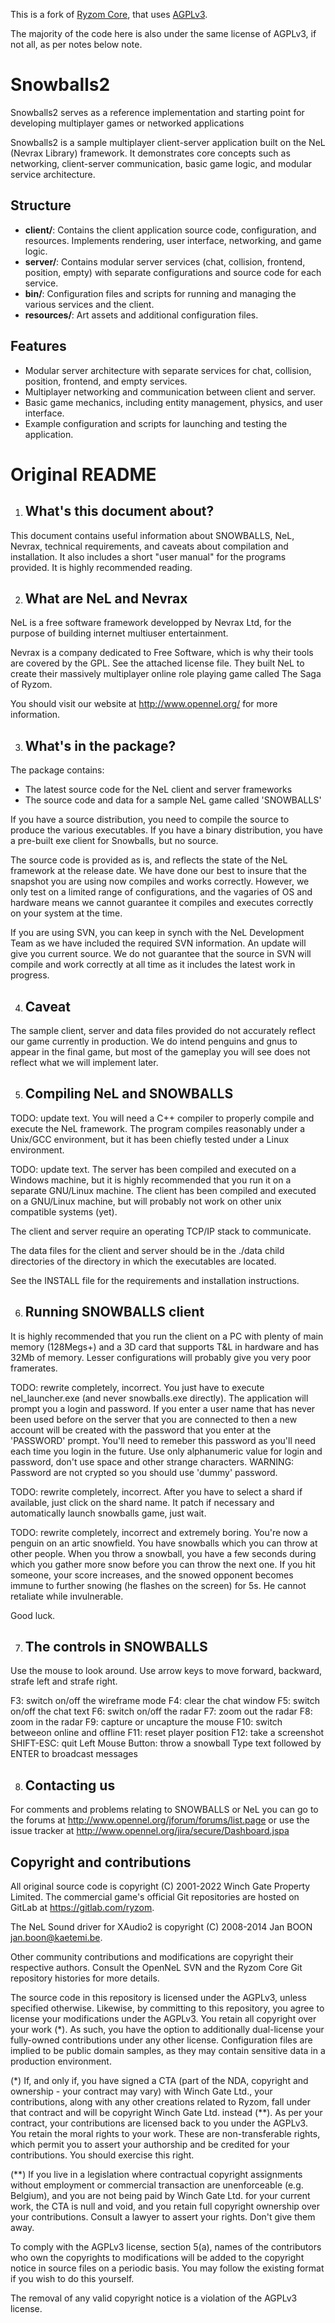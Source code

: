 This is a fork of [Ryzom Core](https://github.com/ryzom/ryzomcore), that uses [AGPLv3](./LICENSE).

The majority of the code here is also under the same license of AGPLv3, if not all, as per notes below note.


# Snowballs2

Snowballs2 serves as a reference implementation and starting point for developing multiplayer games or networked applications

Snowballs2 is a sample multiplayer client-server application built on the NeL (Nevrax Library) framework. It demonstrates core concepts such as networking, client-server communication, basic game logic, and modular service architecture.

## Structure

- **client/**: Contains the client application source code, configuration, and resources. Implements rendering, user interface, networking, and game logic.
- **server/**: Contains modular server services (chat, collision, frontend, position, empty) with separate configurations and source code for each service.
- **bin/**: Configuration files and scripts for running and managing the various services and the client.
- **resources/**: Art assets and additional configuration files.

## Features

- Modular server architecture with separate services for chat, collision, position, frontend, and empty services.
- Multiplayer networking and communication between client and server.
- Basic game mechanics, including entity management, physics, and user interface.
- Example configuration and scripts for launching and testing the application.



# Original README


1. What's this document about?
   ---------------------------

This document contains useful information about SNOWBALLS, NeL, Nevrax,
technical requirements, and caveats about compilation and installation.
It also includes a short "user manual" for the programs provided. It is
highly recommended reading.


2. What are NeL and Nevrax
   -----------------------

NeL is a free software framework developped by Nevrax Ltd, for the purpose of
building internet multiuser entertainment.

Nevrax is a company dedicated to Free Software, which is why their tools are
covered by the GPL. See the attached license file. They built NeL to create
their massively multiplayer online role playing game called The Saga of Ryzom.

You should visit our website at http://www.opennel.org/ for more information.


3. What's in the package?
   ----------------------

The package contains:

   - The latest source code for the NeL client and server frameworks
   - The source code and data for a sample NeL game called 'SNOWBALLS'

If you have a source distribution, you need to compile the source to
produce the various executables. If you have a binary distribution,
you have a pre-built exe client for Snowballs, but no source.

The source code is provided as is, and reflects the state of the NeL
framework at the release date. We have done our best to insure that the
snapshot you are using now compiles and works correctly. However, we
only test on a limited range of configurations, and the vagaries of
OS and hardware means we cannot guarantee it compiles and executes
correctly on your system at the time.

If you are using SVN, you can keep in synch with the NeL Development Team
as we have included the required SVN information. An update will give you
current source. We do not guarantee that the source in SVN will compile
and work correctly at all time as it includes the latest work in progress.


4. Caveat
   ------

The sample client, server and data files provided do not accurately reflect
our game currently in production. We do intend penguins and gnus to appear
in the final game, but most of the gameplay you will see does not reflect
what we will implement later.


5. Compiling NeL and SNOWBALLS
   ---------------------------

TODO: update text.
You will need a C++ compiler to properly compile and execute the NeL
framework. The program compiles reasonably under a Unix/GCC environment,
but it has been chiefly tested under a Linux environment.

TODO: update text.
The server has been compiled and executed on a Windows machine, but it
is highly recommended that you run it on a separate GNU/Linux machine. The
client has been compiled and executed on a GNU/Linux machine, but will
probably not work on other unix compatible systems (yet).

The client and server require an operating TCP/IP stack to communicate.

The data files for the client and server should be in the ./data child
directories of the directory in which the executables are located.

See the INSTALL file for the requirements and installation instructions.


6. Running SNOWBALLS client
   ------------------------

It is highly recommended that you run the client on a PC with plenty of
main memory (128Megs+) and a 3D card that supports T&L in hardware and
has 32Mb of memory. Lesser configurations will probably give you very
poor framerates.

TODO: rewrite completely, incorrect.
You just have to execute nel_launcher.exe (and never snowballs.exe directly).
The application will prompt you a login and password. If you enter
a user name that has never been used before on the server that you are
connected to then a new account will be created with the password that
you enter at the 'PASSWORD' prompt. You'll need to remeber this password
as you'll need each time you login in the future. Use only alphanumeric
value for login and password, don't use space and other strange characters.
WARNING: Password are not crypted so you should use 'dummy' password.

TODO: rewrite completely, incorrect.
After you have to select a shard if available, just click on the shard name.
It patch if necessary and automatically launch snowballs game, just wait.

TODO: rewrite completely, incorrect and extremely boring.
You're now a penguin on an artic snowfield. You have snowballs which you
can throw at other people. When you throw a snowball, you have a few
seconds during which you gather more snow before you can throw the next
one. If you hit someone, your score increases, and the snowed opponent
becomes immune to further snowing (he flashes on the screen) for 5s. He
cannot retaliate while invulnerable.

Good luck.


7. The controls in SNOWBALLS
   -------------------------

Use the mouse to look around.
Use arrow keys to move forward, backward, strafe left and strafe right.

F3: switch on/off the wireframe mode
F4: clear the chat window
F5: switch on/off the chat text
F6: switch on/off the radar
F7: zoom out the radar
F8: zoom in the radar
F9: capture or uncapture the mouse
F10: switch betweeon online and offline
F11: reset player position
F12: take a screenshot
SHIFT-ESC: quit
Left Mouse Button: throw a snowball
Type text followed by ENTER to broadcast messages


8. Contacting us
   -------------

For comments and problems relating to SNOWBALLS or NeL
you can go to the forums at http://www.opennel.org/jforum/forums/list.page
or use the issue tracker at http://www.opennel.org/jira/secure/Dashboard.jspa



## Copyright and contributions

All original source code is copyright (C) 2001-2022 Winch Gate Property Limited. The commercial game's official Git repositories are hosted on GitLab at https://gitlab.com/ryzom.

The NeL Sound driver for XAudio2 is copyright (C) 2008-2014 Jan BOON <jan.boon@kaetemi.be>.

Other community contributions and modifications are copyright their respective authors. Consult the OpenNeL SVN and the Ryzom Core Git repository histories for more details.

The source code in this repository is licensed under the AGPLv3, unless specified otherwise. Likewise, by committing to this repository, you agree to license your modifications under the AGPLv3. You retain all copyright over your work (\*). As such, you have the option to additionally dual-license your fully-owned contributions under any other license. Configuration files are implied to be public domain samples, as they may contain sensitive data in a production environment.

(\*) If, and only if, you have signed a CTA (part of the NDA, copyright and ownership - your contract may vary) with Winch Gate Ltd., your contributions, along with any other creations related to Ryzom, fall under that contract and will be copyright Winch Gate Ltd. instead (\*\*). As per your contract, your contributions are licensed back to you under the AGPLv3. You retain the moral rights to your work. These are non-transferable rights, which permit you to assert your authorship and be credited for your contributions. You should exercise this right.

(\*\*) If you live in a legislation where contractual copyright assignments without employment or commercial transaction are unenforceable (e.g. Belgium), and you are not being paid by Winch Gate Ltd. for your current work, the CTA is null and void, and you retain full copyright ownership over your contributions. Consult a lawyer to assert your rights. Don't give them away.

To comply with the AGPLv3 license, section 5(a), names of the contributors who own the copyrights to modifications will be added to the copyright notice in source files on a periodic basis. You may follow the existing format if you wish to do this yourself.

The removal of any valid copyright notice is a violation of the AGPLv3 license.
